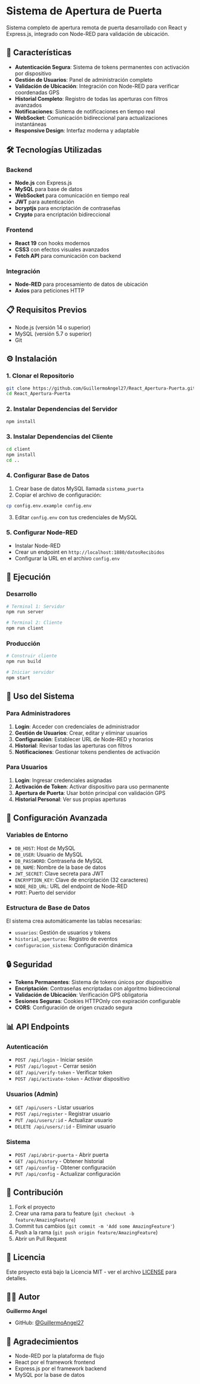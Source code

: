 # Sistema de Apertura de Puerta

Sistema completo de apertura remota de puerta desarrollado con React y Express.js, integrado con Node-RED para validación de ubicación.

## 🚀 Características

- **Autenticación Segura**: Sistema de tokens permanentes con activación por dispositivo
- **Gestión de Usuarios**: Panel de administración completo
- **Validación de Ubicación**: Integración con Node-RED para verificar coordenadas GPS
- **Historial Completo**: Registro de todas las aperturas con filtros avanzados
- **Notificaciones**: Sistema de notificaciones en tiempo real
- **WebSocket**: Comunicación bidireccional para actualizaciones instantáneas
- **Responsive Design**: Interfaz moderna y adaptable

## 🛠️ Tecnologías Utilizadas

### Backend
- **Node.js** con Express.js
- **MySQL** para base de datos
- **WebSocket** para comunicación en tiempo real
- **JWT** para autenticación
- **bcryptjs** para encriptación de contraseñas
- **Crypto** para encriptación bidireccional

### Frontend
- **React 19** con hooks modernos
- **CSS3** con efectos visuales avanzados
- **Fetch API** para comunicación con backend

### Integración
- **Node-RED** para procesamiento de datos de ubicación
- **Axios** para peticiones HTTP

## 📋 Requisitos Previos

- Node.js (versión 14 o superior)
- MySQL (versión 5.7 o superior)
- Git

## ⚙️ Instalación

### 1. Clonar el Repositorio
```bash
git clone https://github.com/GuillermoAngel27/React_Apertura-Puerta.git
cd React_Apertura-Puerta
```

### 2. Instalar Dependencias del Servidor
```bash
npm install
```

### 3. Instalar Dependencias del Cliente
```bash
cd client
npm install
cd ..
```

### 4. Configurar Base de Datos
1. Crear base de datos MySQL llamada `sistema_puerta`
2. Copiar el archivo de configuración:
```bash
cp config.env.example config.env
```
3. Editar `config.env` con tus credenciales de MySQL

### 5. Configurar Node-RED
- Instalar Node-RED
- Crear un endpoint en `http://localhost:1880/datosRecibidos`
- Configurar la URL en el archivo `config.env`

## 🚀 Ejecución

### Desarrollo
```bash
# Terminal 1: Servidor
npm run server

# Terminal 2: Cliente
npm run client
```

### Producción
```bash
# Construir cliente
npm run build

# Iniciar servidor
npm start
```

## 📱 Uso del Sistema

### Para Administradores
1. **Login**: Acceder con credenciales de administrador
2. **Gestión de Usuarios**: Crear, editar y eliminar usuarios
3. **Configuración**: Establecer URL de Node-RED y horarios
4. **Historial**: Revisar todas las aperturas con filtros
5. **Notificaciones**: Gestionar tokens pendientes de activación

### Para Usuarios
1. **Login**: Ingresar credenciales asignadas
2. **Activación de Token**: Activar dispositivo para uso permanente
3. **Apertura de Puerta**: Usar botón principal con validación GPS
4. **Historial Personal**: Ver sus propias aperturas

## 🔧 Configuración Avanzada

### Variables de Entorno
- `DB_HOST`: Host de MySQL
- `DB_USER`: Usuario de MySQL
- `DB_PASSWORD`: Contraseña de MySQL
- `DB_NAME`: Nombre de la base de datos
- `JWT_SECRET`: Clave secreta para JWT
- `ENCRYPTION_KEY`: Clave de encriptación (32 caracteres)
- `NODE_RED_URL`: URL del endpoint de Node-RED
- `PORT`: Puerto del servidor

### Estructura de Base de Datos
El sistema crea automáticamente las tablas necesarias:
- `usuarios`: Gestión de usuarios y tokens
- `historial_aperturas`: Registro de eventos
- `configuracion_sistema`: Configuración dinámica

## 🔒 Seguridad

- **Tokens Permanentes**: Sistema de tokens únicos por dispositivo
- **Encriptación**: Contraseñas encriptadas con algoritmo bidireccional
- **Validación de Ubicación**: Verificación GPS obligatoria
- **Sesiones Seguras**: Cookies HTTPOnly con expiración configurable
- **CORS**: Configuración de origen cruzado segura

## 📊 API Endpoints

### Autenticación
- `POST /api/login` - Iniciar sesión
- `POST /api/logout` - Cerrar sesión
- `GET /api/verify-token` - Verificar token
- `POST /api/activate-token` - Activar dispositivo

### Usuarios (Admin)
- `GET /api/users` - Listar usuarios
- `POST /api/register` - Registrar usuario
- `PUT /api/users/:id` - Actualizar usuario
- `DELETE /api/users/:id` - Eliminar usuario

### Sistema
- `POST /api/abrir-puerta` - Abrir puerta
- `GET /api/history` - Obtener historial
- `GET /api/config` - Obtener configuración
- `PUT /api/config` - Actualizar configuración

## 🤝 Contribución

1. Fork el proyecto
2. Crear una rama para tu feature (`git checkout -b feature/AmazingFeature`)
3. Commit tus cambios (`git commit -m 'Add some AmazingFeature'`)
4. Push a la rama (`git push origin feature/AmazingFeature`)
5. Abrir un Pull Request

## 📄 Licencia

Este proyecto está bajo la Licencia MIT - ver el archivo [LICENSE](LICENSE) para detalles.

## 👨‍💻 Autor

**Guillermo Angel**
- GitHub: [@GuillermoAngel27](https://github.com/GuillermoAngel27)

## 🙏 Agradecimientos

- Node-RED por la plataforma de flujo
- React por el framework frontend
- Express.js por el framework backend
- MySQL por la base de datos
